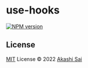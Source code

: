 # use-hooks

[![NPM version](https://img.shields.io/npm/v/use-hooks?color=a1b858&label=)](https://www.npmjs.com/package/use-hooks)

## License

[MIT](./LICENSE) License © 2022 [Akashi Sai](https://github.com/akashigakki)
